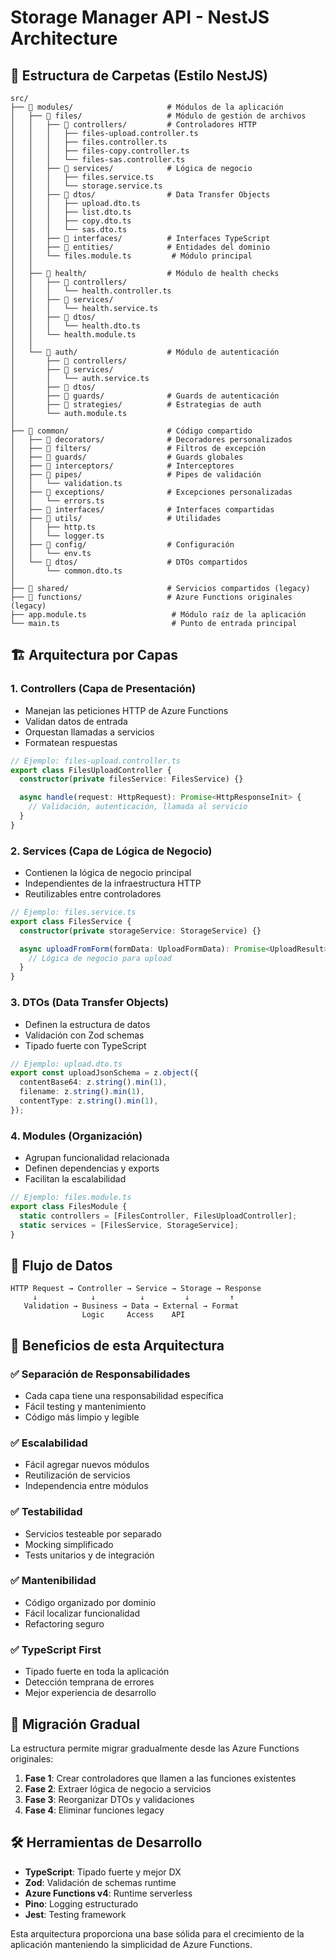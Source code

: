 # Storage Manager API - NestJS Architecture

## 📁 Estructura de Carpetas (Estilo NestJS)

```
src/
├── 📂 modules/                     # Módulos de la aplicación
│   ├── 📂 files/                   # Módulo de gestión de archivos
│   │   ├── 📂 controllers/         # Controladores HTTP
│   │   │   ├── files-upload.controller.ts
│   │   │   ├── files.controller.ts
│   │   │   ├── files-copy.controller.ts
│   │   │   └── files-sas.controller.ts
│   │   ├── 📂 services/            # Lógica de negocio
│   │   │   ├── files.service.ts
│   │   │   └── storage.service.ts
│   │   ├── 📂 dtos/                # Data Transfer Objects
│   │   │   ├── upload.dto.ts
│   │   │   ├── list.dto.ts
│   │   │   ├── copy.dto.ts
│   │   │   └── sas.dto.ts
│   │   ├── 📂 interfaces/          # Interfaces TypeScript
│   │   ├── 📂 entities/            # Entidades del dominio
│   │   └── files.module.ts         # Módulo principal
│   │
│   ├── 📂 health/                  # Módulo de health checks
│   │   ├── 📂 controllers/
│   │   │   └── health.controller.ts
│   │   ├── 📂 services/
│   │   │   └── health.service.ts
│   │   ├── 📂 dtos/
│   │   │   └── health.dto.ts
│   │   └── health.module.ts
│   │
│   └── 📂 auth/                    # Módulo de autenticación
│       ├── 📂 controllers/
│       ├── 📂 services/
│       │   └── auth.service.ts
│       ├── 📂 dtos/
│       ├── 📂 guards/              # Guards de autenticación
│       ├── 📂 strategies/          # Estrategias de auth
│       └── auth.module.ts
│
├── 📂 common/                      # Código compartido
│   ├── 📂 decorators/              # Decoradores personalizados
│   ├── 📂 filters/                 # Filtros de excepción
│   ├── 📂 guards/                  # Guards globales
│   ├── 📂 interceptors/            # Interceptores
│   ├── 📂 pipes/                   # Pipes de validación
│   │   └── validation.ts
│   ├── 📂 exceptions/              # Excepciones personalizadas
│   │   └── errors.ts
│   ├── 📂 interfaces/              # Interfaces compartidas
│   ├── 📂 utils/                   # Utilidades
│   │   ├── http.ts
│   │   └── logger.ts
│   ├── 📂 config/                  # Configuración
│   │   └── env.ts
│   └── 📂 dtos/                    # DTOs compartidos
│       └── common.dto.ts
│
├── 📂 shared/                      # Servicios compartidos (legacy)
├── 📂 functions/                   # Azure Functions originales (legacy)
├── app.module.ts                   # Módulo raíz de la aplicación
└── main.ts                         # Punto de entrada principal
```

## 🏗️ Arquitectura por Capas

### 1. **Controllers** (Capa de Presentación)
- Manejan las peticiones HTTP de Azure Functions
- Validan datos de entrada
- Orquestan llamadas a servicios
- Formatean respuestas

```typescript
// Ejemplo: files-upload.controller.ts
export class FilesUploadController {
  constructor(private filesService: FilesService) {}

  async handle(request: HttpRequest): Promise<HttpResponseInit> {
    // Validación, autenticación, llamada al servicio
  }
}
```

### 2. **Services** (Capa de Lógica de Negocio)
- Contienen la lógica de negocio principal
- Independientes de la infraestructura HTTP
- Reutilizables entre controladores

```typescript
// Ejemplo: files.service.ts
export class FilesService {
  constructor(private storageService: StorageService) {}

  async uploadFromForm(formData: UploadFormData): Promise<UploadResult> {
    // Lógica de negocio para upload
  }
}
```

### 3. **DTOs** (Data Transfer Objects)
- Definen la estructura de datos
- Validación con Zod schemas
- Tipado fuerte con TypeScript

```typescript
// Ejemplo: upload.dto.ts
export const uploadJsonSchema = z.object({
  contentBase64: z.string().min(1),
  filename: z.string().min(1),
  contentType: z.string().min(1),
});
```

### 4. **Modules** (Organización)
- Agrupan funcionalidad relacionada
- Definen dependencias y exports
- Facilitan la escalabilidad

```typescript
// Ejemplo: files.module.ts
export class FilesModule {
  static controllers = [FilesController, FilesUploadController];
  static services = [FilesService, StorageService];
}
```

## 🔄 Flujo de Datos

```
HTTP Request → Controller → Service → Storage → Response
     ↓            ↓          ↓         ↓         ↑
   Validation → Business → Data → External → Format
                Logic     Access    API
```

## 🎯 Beneficios de esta Arquitectura

### ✅ **Separación de Responsabilidades**
- Cada capa tiene una responsabilidad específica
- Fácil testing y mantenimiento
- Código más limpio y legible

### ✅ **Escalabilidad**
- Fácil agregar nuevos módulos
- Reutilización de servicios
- Independencia entre módulos

### ✅ **Testabilidad**
- Servicios testeable por separado
- Mocking simplificado
- Tests unitarios y de integración

### ✅ **Mantenibilidad**
- Código organizado por dominio
- Fácil localizar funcionalidad
- Refactoring seguro

### ✅ **TypeScript First**
- Tipado fuerte en toda la aplicación
- Detección temprana de errores
- Mejor experiencia de desarrollo

## 🚀 Migración Gradual

La estructura permite migrar gradualmente desde las Azure Functions originales:

1. **Fase 1**: Crear controladores que llamen a las funciones existentes
2. **Fase 2**: Extraer lógica de negocio a servicios
3. **Fase 3**: Reorganizar DTOs y validaciones
4. **Fase 4**: Eliminar funciones legacy

## 🛠️ Herramientas de Desarrollo

- **TypeScript**: Tipado fuerte y mejor DX
- **Zod**: Validación de schemas runtime
- **Azure Functions v4**: Runtime serverless
- **Pino**: Logging estructurado
- **Jest**: Testing framework

Esta arquitectura proporciona una base sólida para el crecimiento de la aplicación manteniendo la simplicidad de Azure Functions.